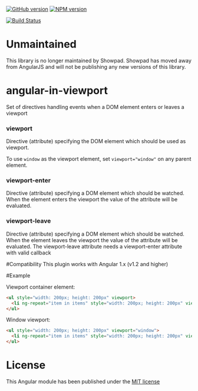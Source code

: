 [![GitHub version](https://badge.fury.io/gh/showpad%2Fangular-in-viewport.svg)](http://badge.fury.io/gh/showpad%2Fangular-in-viewport)
[![NPM version](https://badge.fury.io/js/angular-in-viewport.svg)](http://badge.fury.io/js/angular-in-viewport)

[![Build Status](https://travis-ci.org/showpad/angular-in-viewport.svg)](https://travis-ci.org/showpad/angular-in-viewport)

# Unmaintained

This library is no longer maintained by Showpad.
Showpad has moved away from AngularJS and will not be publishing any new versions of this library.


angular-in-viewport
===================

Set of directives handling events when a DOM element enters or leaves a viewport

### viewport
Directive (attribute) specifying the DOM element which should be used as viewport.

To use `window` as the viewport element, set `viewport="window"` on any parent element.

### viewport-enter
Directive (attribute) specifying a DOM element which should be watched. When the element enters the viewport the value of the attribute will be evaluated.

### viewport-leave
Directive (attribute) specifying a DOM element which should be watched. When the element leaves the viewport the value of the attribute will be evaluated.
The viewport-leave attribute needs a viewport-enter attribute with valid callback


#Compatibility
This plugin works with Angular 1.x (v1.2 and higher)

#Example

Viewport container element:

```HTML
<ul style="width: 200px; height: 200px" viewport>
  <li ng-repeat="item in items" style="width: 200px; height: 200px" viewport-leave="item.visible = false" viewport-enter="item.visible = true">
</ul>
```

Window viewport:

```HTML
<ul style="width: 200px; height: 200px" viewport="window">
  <li ng-repeat="item in items" style="width: 200px; height: 200px" viewport-leave="item.visible = false" viewport-enter="item.visible = true">
</ul>
```

# License
This Angular module has been published under the [MIT license](LICENSE)
